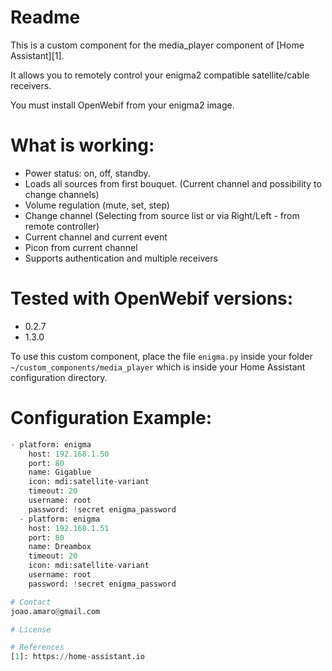 # Readme

This is a custom component for the media_player component of [Home Assistant][1].

It allows you to remotely control your enigma2 compatible satellite/cable receivers.

You must install OpenWebif from your enigma2 image.

  
# What is working:
  - Power status: on, off, standby. 
  - Loads all sources from first bouquet. (Current channel and possibility to change channels)
  - Volume regulation (mute, set, step)
  - Change channel (Selecting from source list or via Right/Left - from remote controller)
  - Current channel and current event
  - Picon from current channel
  - Supports authentication and multiple receivers
    
# Tested with OpenWebif versions:
  - 0.2.7
  - 1.3.0

To use this custom component, place the file `enigma.py` inside your folder `~/custom_components/media_player` which is inside your Home Assistant configuration directory.

# Configuration Example:
```python
- platform: enigma
    host: 192.168.1.50
    port: 80
    name: Gigablue
    icon: mdi:satellite-variant
    timeout: 20
    username: root
    password: !secret enigma_password
  - platform: enigma
    host: 192.168.1.51
    port: 80
    name: Dreambox
    timeout: 20
    icon: mdi:satellite-variant
    username: root
    password: !secret enigma_password

# Contact
joao.amaro@gmail.com

# License

# References
[1]: https://home-assistant.io

